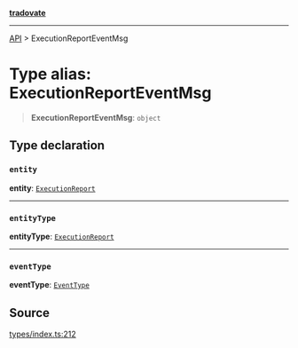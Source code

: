 [**tradovate**](../README.md)

***

[API](../API.md) > ExecutionReportEventMsg

# Type alias: ExecutionReportEventMsg

> **ExecutionReportEventMsg**: `object`

## Type declaration

### `entity`

**entity**: [`ExecutionReport`](type-alias.ExecutionReport.md)

***

### `entityType`

**entityType**: [`ExecutionReport`](../enumerations/enumeration.EntityType.md#executionreport)

***

### `eventType`

**eventType**: [`EventType`](../enumerations/enumeration.EventType.md)

## Source

[types/index.ts:212](https://github.com/cgilly2fast/tradovate-typescript/blob/b1caea5/src/types/index.ts#L212)
